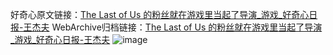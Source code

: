 好奇心原文链接：[The Last of Us 的粉丝就在游戏里当起了导演_游戏_好奇心日报-王杰夫](https://www.qdaily.com/articles/9216.html)
WebArchive归档链接：[The Last of Us 的粉丝就在游戏里当起了导演_游戏_好奇心日报-王杰夫](http://web.archive.org/web/20160622202452/http://www.qdaily.com/articles/9216.html)
![image](http://ww3.sinaimg.cn/large/007d5XDply1g3veupqrauj30u03fz4qp)